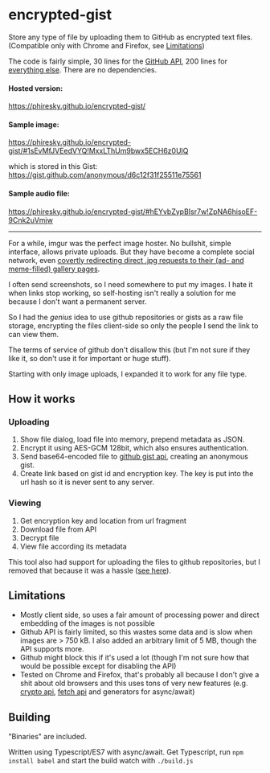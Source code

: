 # encrypted-gist

Store any type of file by uploading them to GitHub as encrypted text files. (Compatible only with Chrome and Firefox, see [Limitations](#limitations))

The code is fairly simple, 30 lines for the [GitHub API](src/github.ts), 200 lines for [everything else](src/main.ts). There are no dependencies.

#### Hosted version:

https://phiresky.github.io/encrypted-gist/

#### Sample image:

https://phiresky.github.io/encrypted-gist/#1sEvMfJVEedVYQ!MxxLThUm9bwx5ECH6z0UlQ

which is stored in this Gist: https://gist.github.com/anonymous/d6c12f31f25511e75561

#### Sample audio file:

https://phiresky.github.io/encrypted-gist/#hEYvbZypBIsr7w!ZpNA6hisoEF-9Cnk2uVmjw

---

For a while, imgur was the perfect image hoster. No bullshit, simple interface, allows private uploads.
But they have become a complete social network, even [covertly redirecting direct .jpg requests to their
(ad- and meme-filled) gallery pages](http://minimaxir.com/2014/02/moved-temporarily/).

I often send screenshots, so I need somewhere to put my images. I hate it when links stop working, so
self-hosting isn't really a solution for me because I don't want a permanent server.

So I had the *genius* idea to use github repositories or gists as a raw file storage, encrypting the 
files client-side so only the people I send the link to can view them.

The terms of service of github don't disallow this (but I'm not sure if they like it, so don't use it for important or huge stuff).

Starting with only image uploads, I expanded it to work for any file type.

## How it works

### Uploading

1. Show file dialog, load file into memory, prepend metadata as JSON.
3. Encrypt it using AES-GCM 128bit, which also ensures authentication.
4. Send base64-encoded file to [github gist api](https://developer.github.com/v3/gists/), creating an anonymous gist.
5. Create link based on gist id and encryption key. The key is put into the url hash so it is never sent to any server.

### Viewing

1. Get encryption key and location from url fragment
2. Download file from API
3. Decrypt file
3. View file according its metadata

This tool also had support for uploading the files to github repositories, 
but I removed that because it was a hassle ([see here](https://github.com/phiresky/encrypted-gist/commit/5fdd0aa003d97bc2e5d8c548a9f7b4a714406a24)).

## Limitations

* Mostly client side, so uses a fair amount of processing power and direct embedding of the images is not possible
* Github API is fairly limited, so this wastes some data and is slow when images are > 750 kB. I also added an arbitrary limit of 5 MB, though the API supports more.
* Github might block this if it's used a lot (though I'm not sure how that would be possible except for disabling the API)
* Tested on Chrome and Firefox, that's probably all because I don't give a shit about old browsers and this uses tons of very new features 
(e.g. [crypto api](https://developer.mozilla.org/en-US/docs/Web/API/Crypto),
[fetch api](https://developer.mozilla.org/en/docs/Web/API/Fetch_API) and generators for async/await) 

## Building

"Binaries" are included.

Written using Typescript/ES7 with async/await. Get Typescript, run `npm install babel` and start the build watch with `./build.js`
